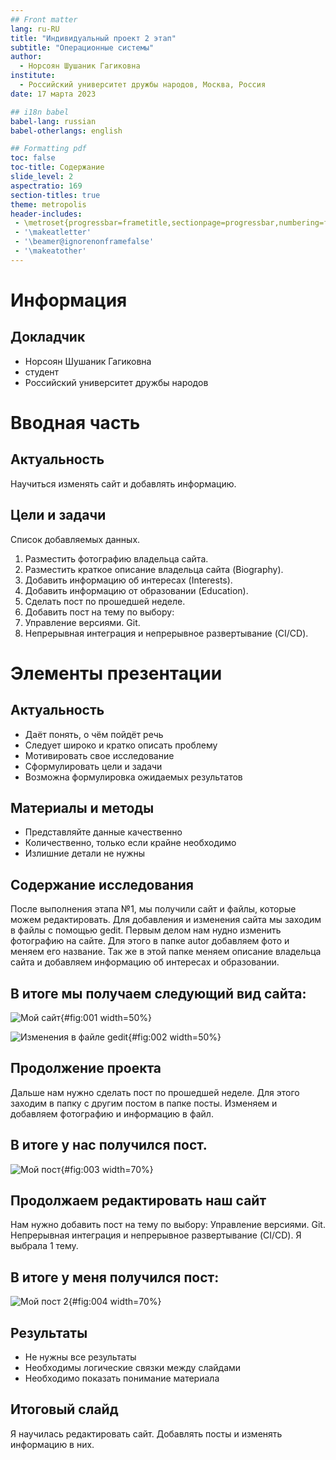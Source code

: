 ```yaml
---
## Front matter
lang: ru-RU
title: "Индивидуальный проект 2 этап"
subtitle: "Операционные системы"
author:
  - Норсоян Шушаник Гагиковна
institute:
  - Российский университет дружбы народов, Москва, Россия
date: 17 марта 2023

## i18n babel
babel-lang: russian
babel-otherlangs: english

## Formatting pdf
toc: false
toc-title: Содержание
slide_level: 2
aspectratio: 169
section-titles: true
theme: metropolis
header-includes:
 - \metroset{progressbar=frametitle,sectionpage=progressbar,numbering=fraction}
 - '\makeatletter'
 - '\beamer@ignorenonframefalse'
 - '\makeatother'
---
```


# Информация

## Докладчик

  * Норсоян Шушаник Гагиковна
  * студент
  * Российский университет дружбы народов


# Вводная часть

## Актуальность

Научиться изменять сайт и добавлять информацию.


## Цели и задачи

Список добавляемых данных.
1. Разместить фотографию владельца сайта.
2. Разместить краткое описание владельца сайта (Biography).
3. Добавить информацию об интересах (Interests).
4. Добавить информацию от образовании (Education).
5. Сделать пост по прошедшей неделе.
6. Добавить пост на тему по выбору:
7. Управление версиями. Git.
8. Непрерывная интеграция и непрерывное развертывание (CI/CD).

# Элементы презентации

## Актуальность

- Даёт понять, о чём пойдёт речь
- Следует широко и кратко описать проблему
- Мотивировать свое исследование
- Сформулировать цели и задачи
- Возможна формулировка ожидаемых результатов


## Материалы и методы

- Представляйте данные качественно
- Количественно, только если крайне необходимо
- Излишние детали не нужны

## Содержание исследования

После выполнения этапа №1, мы получили сайт и файлы, которые можем редактировать. Для добавления и изменения сайта мы заходим в файлы с помощью gedit. 
Первым делом нам нудно изменить фотографию на сайте. Для этого в папке autor добавляем фото и меняем его название. 
Так же в этой папке меняем описание владельца сайта и добавляем информацию об интересах и образовании. 
## В итоге мы получаем следующий вид сайта:

 ![Мой сайт](image/1.png){#fig:001 width=50%}
 
  ![Изменения в файле gedit](image/2.png){#fig:002 width=50%}

## Продолжение проекта

Дальше нам нужно сделать пост по прошедшей неделе. 
Для этого заходим в папку с другим постом в папке посты. Изменяем и добавляем фотографию и информацию в файл. 

## В итоге у нас получился пост.

![Мой пост](image/3.png){#fig:003 width=70%}

## Продолжаем редактировать наш сайт 

Нам нужно добавить пост на тему по выбору:
Управление версиями. Git.
Непрерывная интеграция и непрерывное развертывание (CI/CD).
Я выбрала 1 тему.

## В итоге у меня получился пост:

![Мой пост 2](image/4.png){#fig:004 width=70%}

## Результаты

- Не нужны все результаты
- Необходимы логические связки между слайдами
- Необходимо показать понимание материала


## Итоговый слайд

Я научилась редактировать сайт. Добавлять посты и изменять информацию в них.

